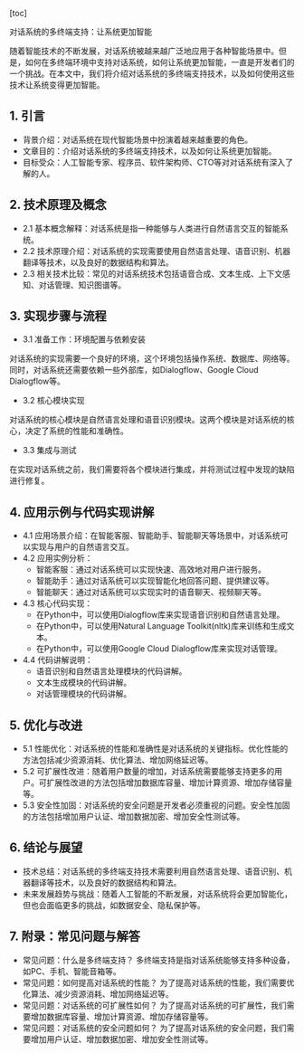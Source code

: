 
[toc]                    
                
                
对话系统的多终端支持：让系统更加智能

随着智能技术的不断发展，对话系统被越来越广泛地应用于各种智能场景中。但是，如何在多终端环境中支持对话系统，如何让系统更加智能，一直是开发者们的一个挑战。在本文中，我们将介绍对话系统的多终端支持技术，以及如何使用这些技术让系统变得更加智能。

## 1. 引言

- 背景介绍：对话系统在现代智能场景中扮演着越来越重要的角色。
- 文章目的：介绍对话系统的多终端支持技术，以及如何让系统更加智能。
- 目标受众：人工智能专家、程序员、软件架构师、CTO等对对话系统有深入了解的人。

## 2. 技术原理及概念

- 2.1 基本概念解释：对话系统是指一种能够与人类进行自然语言交互的智能系统。
- 2.2 技术原理介绍：对话系统的实现需要使用自然语言处理、语音识别、机器翻译等技术，以及良好的数据结构和算法。
- 2.3 相关技术比较：常见的对话系统技术包括语音合成、文本生成、上下文感知、对话管理、知识图谱等。

## 3. 实现步骤与流程

- 3.1 准备工作：环境配置与依赖安装

对话系统的实现需要一个良好的环境，这个环境包括操作系统、数据库、网络等。同时，对话系统还需要依赖一些外部库，如Dialogflow、Google Cloud Dialogflow等。

- 3.2 核心模块实现

对话系统的核心模块是自然语言处理和语音识别模块。这两个模块是对话系统的核心，决定了系统的性能和准确性。

- 3.3 集成与测试

在实现对话系统之前，我们需要将各个模块进行集成，并将测试过程中发现的缺陷进行修复。

## 4. 应用示例与代码实现讲解

- 4.1 应用场景介绍：在智能客服、智能助手、智能聊天等场景中，对话系统可以实现与用户的自然语言交互。
- 4.2 应用实例分析：
    - 智能客服：通过对话系统可以实现快速、高效地对用户进行服务。
    - 智能助手：通过对话系统可以实现智能化地回答问题、提供建议等。
    - 智能聊天：通过对话系统可以实现实时的语音聊天、视频聊天等。
- 4.3 核心代码实现：
    - 在Python中，可以使用Dialogflow库来实现语音识别和自然语言处理。
    - 在Python中，可以使用Natural Language Toolkit(nltk)库来训练和生成文本。
    - 在Python中，可以使用Google Cloud Dialogflow库来实现对话管理。
- 4.4 代码讲解说明：
    - 语音识别和自然语言处理模块的代码讲解。
    - 文本生成模块的代码讲解。
    - 对话管理模块的代码讲解。

## 5. 优化与改进

- 5.1 性能优化：对话系统的性能和准确性是对话系统的关键指标。优化性能的方法包括减少资源消耗、优化算法、增加网络延迟等。
- 5.2 可扩展性改进：随着用户数量的增加，对话系统需要能够支持更多的用户。可扩展性改进的方法包括增加数据库容量、增加计算资源、增加存储容量等。
- 5.3 安全性加固：对话系统的安全问题是开发者必须重视的问题。安全性加固的方法包括增加用户认证、增加数据加密、增加安全性测试等。

## 6. 结论与展望

- 技术总结：对话系统的多终端支持技术需要利用自然语言处理、语音识别、机器翻译等技术，以及良好的数据结构和算法。
- 未来发展趋势与挑战：随着人工智能的不断发展，对话系统将会更加智能化，但也会面临更多的挑战，如数据安全、隐私保护等。

## 7. 附录：常见问题与解答

- 常见问题：什么是多终端支持？
多终端支持是指对话系统能够支持多种设备，如PC、手机、智能音箱等。
- 常见问题：如何提高对话系统的性能？
为了提高对话系统的性能，我们需要优化算法、减少资源消耗、增加网络延迟等。
- 常见问题：对话系统的可扩展性如何？
为了提高对话系统的可扩展性，我们需要增加数据库容量、增加计算资源、增加存储容量等。
- 常见问题：对话系统的安全问题如何？
为了提高对话系统的安全问题，我们需要增加用户认证、增加数据加密、增加安全性测试等。

